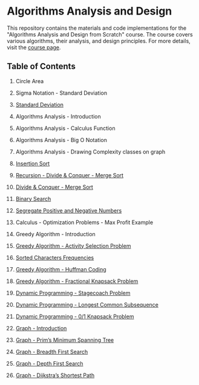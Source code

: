 # Algorithms Analysis and Design

This repository contains the materials and code implementations for the "Algorithms Analysis and Design from Scratch" course. The course covers various algorithms, their analysis, and design principles. For more details, visit the [course page](https://cloudnativebasecamp.com/courses/algo-01/).

## Table of Contents

1. Circle Area

2. Sigma Notation - Standard Deviation

3. [Standard Deviation](/bin/standard_deviation.dart)

4. Algorithms Analysis - Introduction

5. Algorithms Analysis - Calculus Function

6. Algorithms Analysis - Big O Notation

7. Algorithms Analysis - Drawing Complexity classes on graph

8. [Insertion Sort](/bin/insertion_sort.dart)

9. [Recursion - Divide & Conquer - Merge Sort](/bin/recursion.dart)

10. [Divide & Conquer - Merge Sort](/bin/merge_sort.dart)

11. [Binary Search](/bin/binary_search.dart)

12. [Segregate Positive and Negative Numbers](/bin/segregate.dart)

13. Calculus - Optimization Problems - Max Profit Example

14. Greedy Algorithm - Introduction

15. [Greedy Algorithm - Activity Selection Problem](/bin/activity_selection_problem.dart)

16. [Sorted Characters Frequencies](/bin/characters_frequencies.dart)

17. [Greedy Algorithm - Huffman Coding](/bin/huffman_coding.dart)

18. [Greedy Algorithm - Fractional Knapsack Problem](#greedy-algorithm-fractional-knapsack-problem)

19. [Dynamic Programming - Stagecoach Problem](#dynamic-programming-stagecoach-problem)

20. [Dynamic Programming - Longest Common Subsequence](#dynamic-programming-longest-common-subsequence)

21. [Dynamic Programming - 0/1 Knapsack Problem](#dynamic-programming-01-knapsack-problem)

22. [Graph - Introduction](#graph-introduction)

23. [Graph - Prim’s Minimum Spanning Tree](#graph-prims-minimum-spanning-tree)

24. [Graph - Breadth First Search](#graph-breadth-first-search)

25. [Graph - Depth First Search](#graph-depth-first-search)

26. [Graph - Dijkstra’s Shortest Path](#graph-dijkstras-shortest-path)



